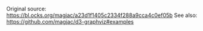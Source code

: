 Original source: https://bl.ocks.org/magjac/a23d1f1405c2334f288a9cca4c0ef05b
See also: https://github.com/magjac/d3-graphviz#examples

